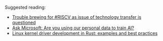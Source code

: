Suggested reading:

* [Trouble brewing for #RISCV as issue of technology transfer is questioned](https://t.co/7WY3Cdj6S1)
* [Ask Microsoft: Are you using our personal data to train AI?](https://t.co/pmCuMEvxur)
* [Linux kernel driver development in Rust: examples and best practices](https://t.co/ITxSyHPTgv)

